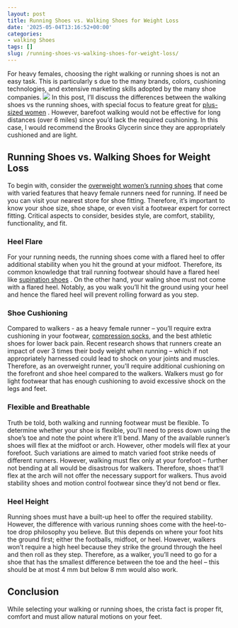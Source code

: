 ```yaml
---
layout: post
title: Running Shoes vs. Walking Shoes for Weight Loss
date: '2025-05-04T13:16:52+00:00'
categories:
- walking Shoes
tags: []
slug: /running-shoes-vs-walking-shoes-for-weight-loss/
---
```


For heavy females, choosing the right walking or running shoes is not an easy task. This is particularly s due to the many brands, colors, cushioning technologies, and extensive marketing skills adopted by the many shoe companies.
![](/assets/img/img/)
In this post, I’ll discuss the differences between the walking shoes vs the running shoes, with special focus to feature great for
[plus-sized women](https://www.nytimes.com/guides/well/running-women)
.
However, barefoot walking would not be effective for long distances (over 6 miles) since you’d lack the required cushioning. In this case, I would recommend the Brooks Glycerin since they are appropriately cushioned and are light.
## Running Shoes vs. Walking Shoes for Weight Loss
To begin with, consider the
[overweight women’s running shoes](https://pestpolicy.com/best-running-shoes-for-heavy-female-runners/)
that come with varied features that heavy female runners need for running. If need be you can visit your nearest store for shoe fitting.
Therefore, it’s important to know your shoe size, shoe shape, or even visit a footwear expert for correct fitting. Critical aspects to consider, besides style, are comfort, stability, functionality, and fit.
### Heel Flare
For your running needs, the running shoes come with a flared heel to offer additional stability when you hit the ground at your midfoot. Therefore, its common knowledge that trail running footwear should have a flared heel like
[supination shoes](https://pestpolicy.com/best-shoes-for-supination-and-underpronation/)
.
On the other hand, your waling shoe must not come with a flared heel. Notably, as you walk you’ll hit the ground using your heel and hence the flared heel will prevent rolling forward as you step.
### Shoe Cushioning
Compared to walkers - as a heavy female runner – you’ll require extra cushioning in your footwear,
[compression socks,](https://pestpolicy.com/best-compression-socks-for-standing-all-day/)
and the best athletic shoes for lower back pain. Recent research shows that runners create an impact of over 3 times their body weight when running – which if not appropriately harnessed could lead to shock on your joints and muscles.
Therefore, as an overweight runner, you’ll require additional cushioning on the forefront and shoe heel compared to the walkers. Walkers must go for light footwear that has enough cushioning to avoid excessive shock on the legs and feet.
### Flexible and Breathable
Truth be told, both walking and running footwear must be flexible. To determine whether your shoe is flexible, you’ll need to press down using the shoe’s toe and note the point where it’ll bend.
Many of the available runner’s shoes will flex at the midfoot or arch. However, other models will flex at your forefoot. Such variations are aimed to match varied foot strike needs of different runners.
However, walking must flex only at your forefoot – further not bending at all would be disastrous for walkers. Therefore, shoes that’ll flex at the arch will not offer the necessary support for walkers. Thus avoid stability shoes and motion control footwear since they’d not bend or flex.
### Heel Height
Running shoes must have a built-up heel to offer the required stability. However, the difference with various running shoes come with the heel-to-toe drop philosophy you believe. But this depends on where your foot hits the ground first; either the footballs, midfoot, or heel.
However, walkers won’t require a high heel because they strike the ground through the heel and then roll as they step. Therefore, as a walker, you’ll need to go for a shoe that has the smallest difference between the toe and the heel – this should be at most 4 mm but below 8 mm would also work.
## Conclusion
While selecting your walking or running shoes, the crista fact is proper fit, comfort and must allow natural motions on your feet.

